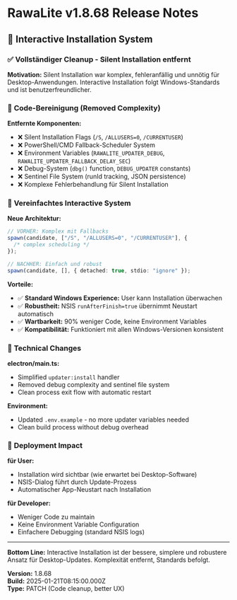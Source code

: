 # RawaLite v1.8.68 Release Notes
## 🎯 Interactive Installation System

### ✅ **Vollständiger Cleanup - Silent Installation entfernt**

**Motivation:** Silent Installation war komplex, fehleranfällig und unnötig für Desktop-Anwendungen. Interactive Installation folgt Windows-Standards und ist benutzerfreundlicher.

### 🧹 **Code-Bereinigung (Removed Complexity)**

**Entfernte Komponenten:**
- ❌ Silent Installation Flags (`/S`, `/ALLUSERS=0`, `/CURRENTUSER`)
- ❌ PowerShell/CMD Fallback-Scheduler System
- ❌ Environment Variables (`RAWALITE_UPDATER_DEBUG`, `RAWALITE_UPDATER_FALLBACK_DELAY_SEC`)
- ❌ Debug-System (`dbg()` function, `DEBUG_UPDATER` constants)  
- ❌ Sentinel File System (runId tracking, JSON persistence)
- ❌ Komplexe Fehlerbehandlung für Silent Installation

### 🎨 **Vereinfachtes Interactive System**

**Neue Architektur:**
```typescript
// VORHER: Komplex mit Fallbacks
spawn(candidate, ["/S", "/ALLUSERS=0", "/CURRENTUSER"], { 
  /* complex scheduling */ 
});

// NACHHER: Einfach und robust  
spawn(candidate, [], { detached: true, stdio: "ignore" });
```

**Vorteile:**
- ✅ **Standard Windows Experience:** User kann Installation überwachen
- ✅ **Robustheit:** NSIS `runAfterFinish=true` übernimmt Neustart automatisch
- ✅ **Wartbarkeit:** 90% weniger Code, keine Environment Variables
- ✅ **Kompatibilität:** Funktioniert mit allen Windows-Versionen konsistent

### 🔧 **Technical Changes**

**electron/main.ts:**
- Simplified `updater:install` handler  
- Removed debug complexity and sentinel file system
- Clean process exit flow with automatic restart

**Environment:**
- Updated `.env.example` - no more updater variables needed
- Clean build process without debug overhead

### 🚀 **Deployment Impact**

**für User:**
- Installation wird sichtbar (wie erwartet bei Desktop-Software)
- NSIS-Dialog führt durch Update-Prozess
- Automatischer App-Neustart nach Installation

**für Developer:**
- Weniger Code zu maintain
- Keine Environment Variable Configuration
- Einfachere Debugging (standard NSIS logs)

---

**Bottom Line:** Interactive Installation ist der bessere, simplere und robustere Ansatz für Desktop-Updates. Komplexität entfernt, Standards befolgt.

**Version:** 1.8.68  
**Build:** 2025-01-21T08:15:00.000Z  
**Type:** PATCH (Code cleanup, better UX)